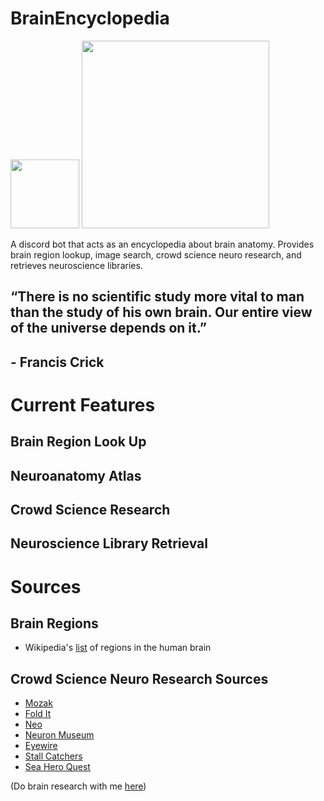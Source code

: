 # BrainEncyclopedia
<img img align="center left" src="https://reignicommunity.weebly.com/uploads/4/0/2/7/40273163/reignidiscordlogo-1-orig_orig.png" width="110">  <img img align="center left" src="https://cdn.discordapp.com/attachments/805865703310753822/805868189673848902/Screen_Shot_2021-02-01_at_1.31.28_PM.png" width="300">

A discord bot that acts as an encyclopedia about brain anatomy. Provides brain region lookup, image search, crowd science neuro research, and retrieves neuroscience libraries.

## “There is no scientific study more vital to man than the study of his own brain. Our entire view of the universe depends on it.”
## - Francis Crick

# Current Features
## Brain Region Look Up

## Neuroanatomy Atlas

## Crowd Science Research

## Neuroscience Library Retrieval

# Sources

## Brain Regions
- Wikipedia's [list](https://en.wikipedia.org/wiki/List_of_regions_in_the_human_brain) of regions in the human brain

## Crowd Science Neuro Research Sources
- [Mozak](https://www.mozak.science/landing)
- [Fold It](https://fold.it/portal/info/about)
- [Neo](https://neo.eyewire.org/)
- [Neuron Museum](http://museum.eyewire.org/?neurons=26065,20117,26051,17212)
- [Eyewire](https://eyewire.org/explore)
- [Stall Catchers](https://stallcatchers.com/main)
- [Sea Hero Quest](https://sea-hero-quest.fileplanet.com/apk)

(Do brain research with me [here](https://youtu.be/5OAgCg4Axak))

